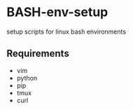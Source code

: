 # BASH-env-setup
setup scripts for linux bash environments 

## Requirements
- vim
- python
- pip
- tmux
- curl

